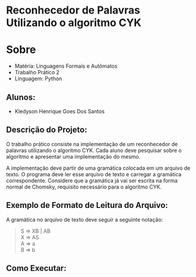 # Reconhecedor de Palavras Utilizando o algoritmo CYK
# Sobre
- Matéria: Linguagens Formais e Autômatos
- Trabalho Prático 2
- Linguagem: Python


## Alunos:
- Kledyson Henrique Goes Dos Santos

## Descrição do Projeto:
O trabalho prático consiste na implementação de um reconhecedor de palavras utilizando o algoritmo CYK. Cada aluno deve pesquisar sobre o algoritmo e apresentar uma implementação do mesmo.

A implementação deve partir de uma gramática colocada em um arquivo de texto. O programa deve ler esse arquivo de texto e carregar a gramática correspondente. Considere que a gramática já vai ser escrita na forma normal de Chomsky, requisito necessário para o algoritmo CYK.

## Exemplo de Formato de Leitura do Arquivo:
A gramática no arquivo de texto deve seguir a seguinte notação:
> S => XB | AB  
X => AS  
A => a  
B => b  

## Como Executar:
